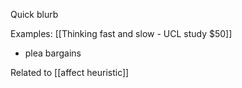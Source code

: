 Quick blurb

Examples: [[Thinking fast and slow - UCL study $50]]
- plea bargains

Related to [[affect heuristic]]
